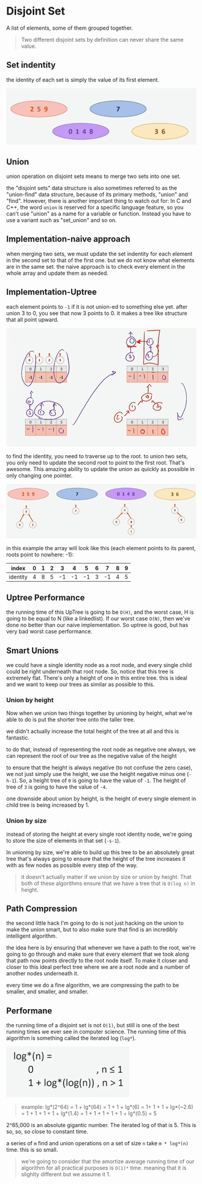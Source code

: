 # Disjoint Set
A list of elements, some of them grouped together.

> Two different disjoint sets by definition can never share the same value.

## Set indentity
the identity of each set is simply the value of its first element.

![](/images/disjoint-set.png)

## Union
union operation on disjoint sets means to merge two sets into one set.

the "disjoint sets" data structure is also sometimes referred to as the "union-find" data structure, because of its primary methods, "union" and "find". However, there is another important thing to watch out for: In C and C++, the word `union` is reserved for a specific language feature, so you can't use "union" as a name for a variable or function. Instead you have to use a variant such as "set_union" and so on.

## Implementation-naive approach
when merging two sets, we must update the set indentity for each element in the second set to that of the first one. but we do not know what elements are in the same set. the naive approach is to check every element in the whole array and update them as needed.

## Implementation-Uptree

each element points to `-1` if it is not union-ed to something else yet. after union 3 to 0, you see that now 3 points to 0. it makes a tree like structure that all point upward. 

![](/images/uptree.png)

to find the identity, you need to traverse up to the root. to union two sets, you only need to  update the second root to point to the first root. That's awesome. This amazing ability to update the union as quickly as possible in only changing one pointer.

![](/images/uptree2.png)

in this example the array will look like this (each element points to its parent, roots point to nowhere: -1):

| index    | 0   | 1   | 2   | 3   | 4   | 5   | 6   | 7   | 8   | 9   |
| -------- | --- | --- | --- | --- | --- | --- | --- | --- | --- | --- |
| identity | 4   | 8   | 5   | -1  | -1  | -1  | 3   | -1  | 4   | 5   |

## Uptree Performance

the running time of this UpTree is going to be `O(H)`, and the worst case, H is going to be equal to N (like a linkedlist). If our worst case `O(N)`, then we've done no better than our naive implementation. So uptree is good, but has very bad worst case performance.

## Smart Unions
we could have a single identity node as a root node, and every single child could be right underneath that root node. So, notice that this tree is extremely flat. There's only a height of one in this entire tree. this is ideal and we want to keep our trees as similar as possible to this.


### Union by height
Now when we union two things together by unioning by height, what we're able to do is put the shorter tree onto the taller tree.

we didn't actually increase the total height of the tree at all and this is fantastic. 

to do that, instead of representing the root node as negative one always, we can represent the root of our tree as the negative value of the height

to ensure that the height is always negative (to not confuse the zero case), we not just simply use the height, we use the height negative minus one (`-h-1`). So, a height tree of `0` is going to have the value of `-1`. The height of tree of `3` is going to have the value of `-4`. 

one downside about union by height, is the height of every single element in child tree is being increased by 1.

### Union by size

instead of storing the height at every single root identity node, we're going to store the size of elements in that set (`-s-1`).

In unioning by size, we're able to build up this tree to be an absolutely great tree that's always going to ensure that the height of the tree increases it with as few nodes as possible every step of the way.

> it doesn't actually matter if we union by size or union by height. That both of these algorithms ensure that we have a tree that is `O(log n)` in height.

## Path Compression

the second little hack I'm going to do is not just hacking on the union to make the union smart, but to also make sure that find is an incredibly intelligent algorithm.

the idea here is by ensuring that whenever we have a path to the root, we're going to go through and make sure that every element that we took along that path now points directly to the root node itself. To make it closer and closer to this ideal perfect tree where we are a root node and a number of another nodes underneath it.

every time we do a fine algorithm, we are compressing the path to be smaller, and smaller, and smaller.

## Performane

the running time of a disjoint set is not `O(1)`, but still is one of the best running times we ever see in computer science. The running time of this algorithm is something called the iterated log (`log*`).

![](/images/iterated-log.png)

> example: lg*(2^64) = 1 + lg*(64) = 1 + 1 + lg*(6) = 1+ 1 + 1 + lg*(~2.6) = 1 + 1 + 1 + 1 + lg*(1.4) = 1 + 1 + 1 + 1 + 1 + lg*(0.5) = 5

2^65,000 is an absolute gigantic number. The iterated log of that is 5. This is so, so, so close to constant time. 

a series of `m` find and union operations on a set of size `n` take `m * log*(n)` time. this is so small.

> we're going to consider that the amortize average running time of our algorithm for all practical purposes is `O(1)*` time. meaning that it is slighlty different but we assume it 1.

